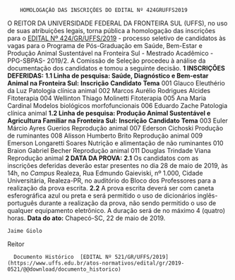         HOMOLOGAÇÃO DAS INSCRIÇÕES DO EDITAL Nº 424GRUFFS2019  

 O REITOR DA UNIVERSIDADE FEDERAL DA FRONTEIRA SUL (UFFS), no uso de suas atribuições legais, torna pública a homologação das inscrições para o [EDITAL Nº 424/GR/UFFS/2019](https://www.uffs.edu.br/atos-normativos/edital/gr/2019-0424) - processo seletivo de candidatos às vagas para o Programa de Pós-Graduação em Saúde, Bem-Estar e Produção Animal Sustentável na Fronteira Sul - Mestrado Acadêmico - PPG-SBPAS- 2019/2. A Comissão de Seleção procedeu à análise da documentação dos candidatos e tomou a seguinte decisão.  **1 INSCRIÇÕES DEFERIDAS:** **1.1 Linha de pesquisa: Saúde, Diagnóstico e Bem-estar Animal na Fronteira Sul:**      **Inscrição**   **Candidato**   **Tema**     001   Glauco Eleuthério da Luz   Patologia clínica animal     002   Marcos Aurélio Rodrigues Alcides   Fitoterapia     004   Wellinton Thiago Molinetti   Fitoterapia     005   Ana Maria Cardinal   Modelos biológicos morfofuncionais     006   Eduardo Zache   Patologia clínica animal     **1.2 Linha de pesquisa: Produção Animal Sustentável e Agricultura Familiar na Fronteira Sul:**     **Inscrição**   **Candidato**   **Tema**     003   Euler Márcio Ayres Guerios   Reprodução animal     007   Ederson Cichoski   Produção de ruminantes     008   Alisson Humberto Brito   Reprodução animal     009   Emerson Longaretti Soares   Nutrição e alimentação de não ruminantes     010   Braion Gabriel Becher   Reprodução animal     011   Douglas Trindade Viana   Reprodução animal      **2 DATA DA PROVA:** **2.1**  Os candidatos com as inscrições deferidas deverão estar presentes no dia 28 de maio de 2019, às 14h, no *Campus*  Realeza, Rua Edmundo Gaieviski, nº 1.000, Cidade Universitária, Realeza-PR, no auditório do Bloco dos Professores para a realização da prova escrita. **2.2**  A prova escrita deverá ser com caneta esferográfica azul ou preta e será permitido o uso de dicionários inglês-português durante a realização da prova, não sendo permitido o uso de qualquer equipamento eletrônico. A duração será de no máximo 4 (quatro) horas.        **Data do ato:** Chapecó-SC, 22 de maio de 2019.   
 

    Jaime Giolo   
 Reitor 

      Documento Histórico  [EDITAL Nº 521/GR/UFFS/2019](https://www.uffs.edu.br/atos-normativos/edital/gr/2019-0521/@@download/documento_historico)     
      